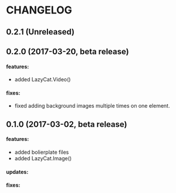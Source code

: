 CHANGELOG
=========

## 0.2.1 (Unreleased)

## 0.2.0 (2017-03-20, beta release)

#### features:
 - added LazyCat.Video()

#### fixes:
 - fixed adding background images multiple times on one element.

## 0.1.0 (2017-03-02, beta release)

#### features:
 - added bolierplate files
 - added LazyCat.Image()

#### updates:

#### fixes:
